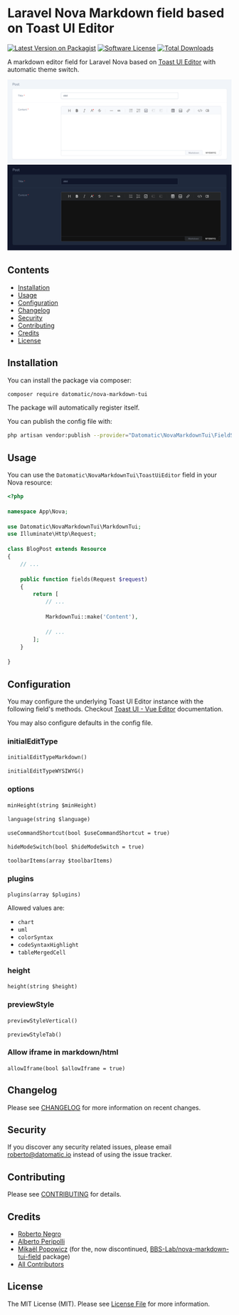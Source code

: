 # Laravel Nova Markdown field based on Toast UI Editor

[![Latest Version on Packagist](https://img.shields.io/packagist/v/datomatic/nova-markdown-tui.svg?style=flat-square)](https://packagist.org/packages/datomatic/nova-markdown-tui)
[![Software License](https://img.shields.io/badge/license-MIT-brightgreen.svg?style=flat-square)](LICENSE.md)
[![Total Downloads](https://img.shields.io/packagist/dt/datomatic/nova-markdown-tui.svg?style=flat-square)](https://packagist.org/packages/datomatic/nova-markdown-tui)

A markdown editor field for Laravel Nova based on [Toast UI Editor](https://ui.toast.com/tui-editor) with automatic theme switch.

![Nova Markdown Toast UI Screenshot Light](docs/nova-markdown-tui-light.png)
![Nova Markdown Toast UI Screenshot Dark](docs/nova-markdown-tui-dark.png)

## Contents

- [Installation](#installation)
- [Usage](#usage)
- [Configuration](#configuration)
- [Changelog](#changelog)
- [Security](#security)
- [Contributing](#contributing)
- [Credits](#credits)
- [License](#license)

## Installation

You can install the package via composer:

``` bash
composer require datomatic/nova-markdown-tui
```

The package will automatically register itself.

You can publish the config file with:

```bash
php artisan vendor:publish --provider="Datomatic\NovaMarkdownTui\FieldServiceProvider" --tag="config"
```

## Usage

You can use the `Datomatic\NovaMarkdownTui\ToastUiEditor` field in your Nova resource:

```php
<?php

namespace App\Nova;

use Datomatic\NovaMarkdownTui\MarkdownTui;
use Illuminate\Http\Request;

class BlogPost extends Resource
{
    // ...

    public function fields(Request $request)
    {
        return [
            // ...

            MarkdownTui::make('Content'),

            // ...
        ];
    }

}
```

## Configuration

You may configure the underlying Toast UI Editor instance with the following field's methods.
Checkout [Toast UI - Vue Editor](https://github.com/nhn/tui.editor/tree/master/apps/vue-editor#props) documentation.

You may also configure defaults in the config file.

### initialEditType

`initialEditTypeMarkdown()`

`initialEditTypeWYSIWYG()`

### options

`minHeight(string $minHeight)`

`language(string $language)`

`useCommandShortcut(bool $useCommandShortcut = true)`

`hideModeSwitch(bool $hideModeSwitch = true)`

`toolbarItems(array $toolbarItems)`

### plugins

`plugins(array $plugins)`

Allowed values are:
- `chart`
- `uml`
- `colorSyntax`
- `codeSyntaxHighlight`
- `tableMergedCell`

### height

`height(string $height)`

### previewStyle

`previewStyleVertical()`

`previewStyleTab()`

### Allow iframe in markdown/html

`allowIframe(bool $allowIframe = true)`

## Changelog

Please see [CHANGELOG](CHANGELOG.md) for more information on recent changes.

## Security

If you discover any security related issues, please email roberto@datomatic.io instead of using the issue tracker.

## Contributing

Please see [CONTRIBUTING](CONTRIBUTING.md) for details.

## Credits
- [Roberto Negro](https://github.com/RobertoNegro)
- [Alberto Peripolli](https://github.com/trippo)
- [Mikaël Popowicz](https://github.com/mikaelpopowicz) (for the, now discontinued, [BBS-Lab/nova-markdown-tui-field](https://github.com/BBS-Lab/nova-markdown-tui-field/) package)
- [All Contributors](../../contributors)

## License

The MIT License (MIT). Please see [License File](LICENSE.md) for more information.

